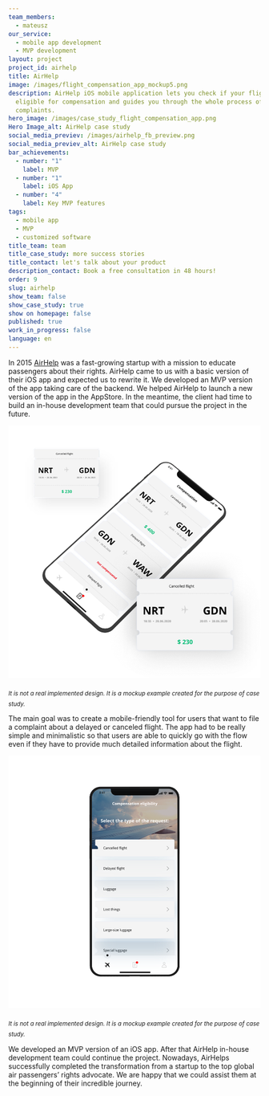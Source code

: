 ```yaml
---
team_members:
  - mateusz
our_service:
  - mobile app development
  - MVP development
layout: project
project_id: airhelp
title: AirHelp
image: /images/flight_compensation_app_mockup5.png
description: AirHelp iOS mobile application lets you check if your flight is
  eligible for compensation and guides you through the whole process of
  complaints.
hero_image: /images/case_study_flight_compensation_app.png
Hero Image_alt: AirHelp case study
social_media_previev: /images/airhelp_fb_preview.png
social_media_previev_alt: AirHelp case study
bar_achievements:
  - number: "1"
    label: MVP
  - number: "1"
    label: iOS App
  - number: "4"
    label: Key MVP features
tags:
  - mobile app
  - MVP
  - customized software
title_team: team
title_case_study: more success stories
title_contact: let's talk about your product
description_contact: Book a free consultation in 48 hours!
order: 9
slug: airhelp
show_team: false
show_case_study: true
show on homepage: false
published: true
work_in_progress: false
language: en
---
```



<TitleWithIcon sectionTitle="about AirHelp iOS app" titleIcon="/images/icon_title_about.svg" titleIconAlt="about AirHelp" />

In 2015 [AirHelp](https://www.airhelp.com/en-gb/) was a fast-growing startup with a mission to educate passengers about their rights. AirHelp came to us with a basic version of their iOS app and expected us to rewrite it. We developed an MVP version of the app taking care of the backend. We helped AirHelp to launch a new version of the app in the AppStore. In the meantime, the client had time to build an in-house development team that could pursue the project in the future.

![airhelp mobile app development](../../static/images/flight_compensation_app_mockup.png "It is not a real implemented design. It is a mockup example created for the purpose of case study.")

<sub>*It is not a real implemented design. It is a mockup example created for the purpose of case study.*</sub>

<TitleWithIcon sectionTitle="goal" titleIcon="/images/icon_title_goal.svg" titleIconAlt="goal" />

The main goal was to create a mobile-friendly tool for users that want to file a complaint about a delayed or canceled flight. The app had to be really simple and minimalistic so that users are able to quickly go with the flow even if they have to provide much detailed information about the flight.

![airhelp mobile app development](../../static/images/flight_compensation_app_mockup3.png "It is not a real implemented design. It is a mockup example created for the purpose of case study.")

<sub>*It is not a real implemented design. It is a mockup example created for the purpose of case study.*</sub>

<TitleWithIcon sectionTitle="result" titleIcon="/images/icon_result_svg.svg" titleIconAlt="result" />

We developed an MVP version of an iOS app. After that AirHelp in-house development team could continue the project. Nowadays, AirHelps successfully completed the transformation from a startup to the top global air passengers’ rights advocate. We are happy that we could assist them at the beginning of their incredible journey.